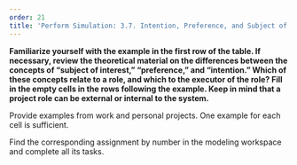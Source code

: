 ```yaml
---
order: 21
title: 'Perform Simulation: 3.7. Intention, Preference, and Subject of Interest'
---
```


**Familiarize yourself with the example in the first row of the table. If necessary, review the theoretical material on the differences between the concepts of “subject of interest,” “preference,” and “intention.” Which of these concepts relate to a role, and which to the executor of the role? Fill in the empty cells in the rows following the example. Keep in mind that a project role can be external or internal to the system.**

Provide examples from work and personal projects. One example for each cell is sufficient.

Find the corresponding assignment by number in the modeling workspace and complete all its tasks.